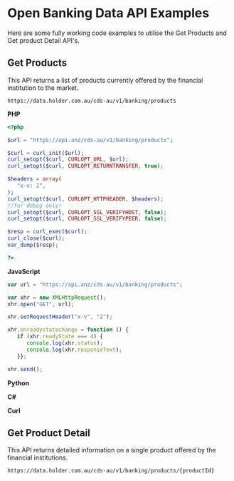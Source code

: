# Open Banking Data API Examples

Here are some fully working code examples to utilise the Get Products and Get product Detail API's.

## Get Products

This API returns a list of products currently offered by the financial institution to the market.

`https://data.holder.com.au/cds-au/v1/banking/products`

**PHP**

```PHP
<?php

$url = "https://api.anz/cds-au/v1/banking/products";

$curl = curl_init($url);
curl_setopt($curl, CURLOPT_URL, $url);
curl_setopt($curl, CURLOPT_RETURNTRANSFER, true);

$headers = array(
   "x-v: 2",
);
curl_setopt($curl, CURLOPT_HTTPHEADER, $headers);
//for debug only!
curl_setopt($curl, CURLOPT_SSL_VERIFYHOST, false);
curl_setopt($curl, CURLOPT_SSL_VERIFYPEER, false);

$resp = curl_exec($curl);
curl_close($curl);
var_dump($resp);

?>
```

**JavaScript**

```JavaScript
var url = "https://api.anz/cds-au/v1/banking/products";

var xhr = new XMLHttpRequest();
xhr.open("GET", url);

xhr.setRequestHeader("x-v", "2");

xhr.onreadystatechange = function () {
   if (xhr.readyState === 4) {
      console.log(xhr.status);
      console.log(xhr.responseText);
   }};

xhr.send();
```

**Python**

**C#**

**Curl**

## Get Product Detail

This API returns detailed information on a single product offered by the financial institutions.

`https://data.holder.com.au/cds-au/v1/banking/products/{productId}`
